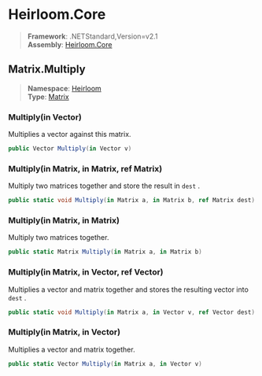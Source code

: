 # Heirloom.Core

> **Framework**: .NETStandard,Version=v2.1  
> **Assembly**: [Heirloom.Core][0]  

## Matrix.Multiply

> **Namespace**: [Heirloom][0]  
> **Type**: [Matrix][1]  

### Multiply(in Vector)

Multiplies a vector against this matrix.

```cs
public Vector Multiply(in Vector v)
```

### Multiply(in Matrix, in Matrix, ref Matrix)

Multiply two matrices together and store the result in `dest` .

```cs
public static void Multiply(in Matrix a, in Matrix b, ref Matrix dest)
```

### Multiply(in Matrix, in Matrix)

Multiply two matrices together.

```cs
public static Matrix Multiply(in Matrix a, in Matrix b)
```

### Multiply(in Matrix, in Vector, ref Vector)

Multiplies a vector and matrix together and stores the resulting vector into `dest` .

```cs
public static void Multiply(in Matrix a, in Vector v, ref Vector dest)
```

### Multiply(in Matrix, in Vector)

Multiplies a vector and matrix together.

```cs
public static Vector Multiply(in Matrix a, in Vector v)
```

[0]: ../Heirloom.Core.md
[1]: Heirloom.Matrix.md
